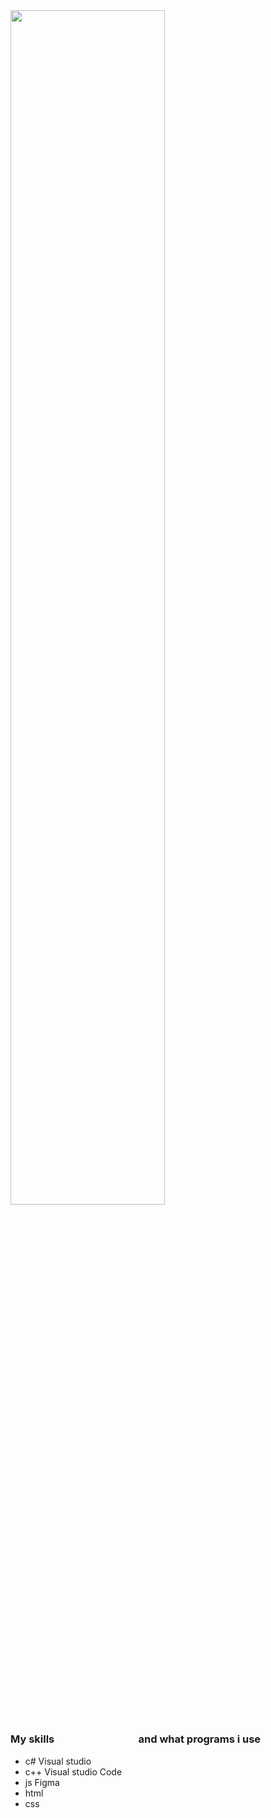 <img src="https://cdnb.artstation.com/p/assets/images/images/035/019/793/original/tima-baish-wellcum.gif?1613903332" width="70%">

### My skills &#8195; &#4448; &#160; &#0160; &#12288; &#10; &#13; &#13; &#13; &#13;   ᅠ     　and what programs i use
- c#                                         Visual studio
- c++                                        Visual studio Code
- js                                         Figma
- html
- css








